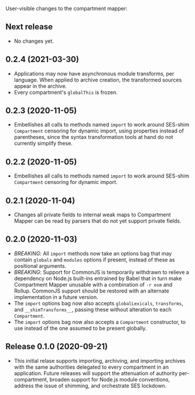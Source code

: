 User-visible changes to the compartment mapper:

## Next release

* No changes yet.

## 0.2.4 (2021-03-30)

* Applications may now have asynchronous module transforms, per language.
  When applied to archive creation, the transformed sources appear in the
  archive.
* Every compartment's `globalThis` is frozen.

## 0.2.3 (2020-11-05)

* Embellishes all calls to methods named `import` to work around SES-shim
  `Compartment` censoring for dynamic import, using properties instead
  of parentheses, since the syntax transformation tools at hand do not
  currently simplify these.

## 0.2.2 (2020-11-05)

* Embellishes all calls to methods named `import` to work around SES-shim
  `Compartment` censoring for dynamic import.

## 0.2.1 (2020-11-04)

* Changes all private fields to internal weak maps to Compartment Mapper
  can be read by parsers that do not yet support private fields.

## 0.2.0 (2020-11-03)

* *BREAKING*: All `import` methods now take an options bag that may contain
  `globals` and `modules` options if present, instead of these as positional
  arguments.
* *BREAKING*: Support for CommonJS is temporarily withdrawn to relieve a
  dependency on Node.js built-ins entrained by Babel that in turn make
  Compartment Mapper unusable with a combination of `-r esm` and Rollup.
  CommonJS support should be restored with an alternate implementation in
  a future version.
* The `import` options bag now also accepts `globalLexicals`, `transforms`, and
  `__shimTransforms__`, passing these without alteration to each `Compartment`.
* The `import` options bag now also accepts a `Compartment` constructor, to use
  instead of the one assumed to be present globally.

## Release 0.1.0 (2020-09-21)

* This initial relase supports importing, archiving, and importing archives
  with the same authorities delegated to every compartment in an application.
  Future releases will support the attenuation of authority per-compartment,
  broaden support for Node.js module conventions, address the issue
  of shimming, and orchestrate SES lockdown.

